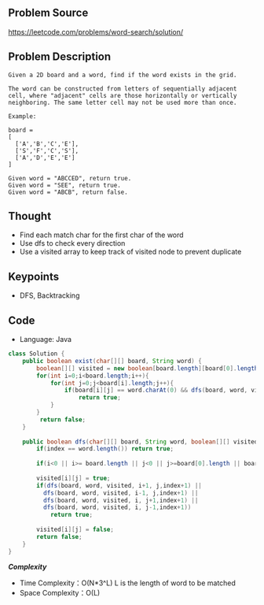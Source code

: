 ## Problem Source
https://leetcode.com/problems/word-search/solution/

## Problem Description
```
Given a 2D board and a word, find if the word exists in the grid.

The word can be constructed from letters of sequentially adjacent cell, where "adjacent" cells are those horizontally or vertically neighboring. The same letter cell may not be used more than once.

Example:

board =
[
  ['A','B','C','E'],
  ['S','F','C','S'],
  ['A','D','E','E']
]

Given word = "ABCCED", return true.
Given word = "SEE", return true.
Given word = "ABCB", return false.
```

## Thought
- Find each match char for the first char of the word
- Use dfs to check every direction
- Use a visited array to keep track of visited node to prevent duplicate

## Keypoints
- DFS, Backtracking


## Code
* Language: Java

```Java
class Solution {
    public boolean exist(char[][] board, String word) {
        boolean[][] visited = new boolean[board.length][board[0].length];
        for(int i=0;i<board.length;i++){
            for(int j=0;j<board[i].length;j++){
                if(board[i][j] == word.charAt(0) && dfs(board, word, visited, i, j,0))
                    return true;
            }
        }
         return false;
    }
    
    public boolean dfs(char[][] board, String word, boolean[][] visited, int i, int j,int index){
        if(index == word.length()) return true;
        
        if(i<0 || i>= board.length || j<0 || j>=board[0].length || board[i][j] != word.charAt(index) || visited[i][j]) return false;
        
        visited[i][j] = true;
        if(dfs(board, word, visited, i+1, j,index+1) ||
          dfs(board, word, visited, i-1, j,index+1) ||
          dfs(board, word, visited, i, j+1,index+1) ||
          dfs(board, word, visited, i, j-1,index+1))
            return true;
        
        visited[i][j] = false;
        return false;
    }
}
```

***Complexity***

- Time Complexity：O(N*3^L) L is the length of word to be matched
- Space Complexity：O(L)
